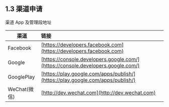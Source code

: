 ## 1.3 渠道申请


渠道 App 及管理段地址

| 渠道 | 链接 |
| -- | :-- |
| Facebook | [https://developers.facebook.com](https://developers.facebook.com) |
| Google | [https://console.developers.google.com/](https://console.developers.google.com/) |
| GooglePlay | [https://play.google.com/apps/publish/](https://play.google.com/apps/publish/) |
| WeChat(微信) | [http://dev.wechat.com](http://dev.wechat.com) |